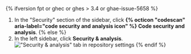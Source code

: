 {% ifversion fpt or ghec or ghes > 3.4 or ghae-issue-5658 %}
1. In the "Security" section of the sidebar, click **{% octicon "codescan" aria-label="code security and analysis icon" %} Code security and analysis**.
{% else %}
1. In the left sidebar, click **Security & analysis**.
  !["Security & analysis" tab in repository settings](/assets/images/help/repository/security-and-analysis-tab.png)
{% endif %}
